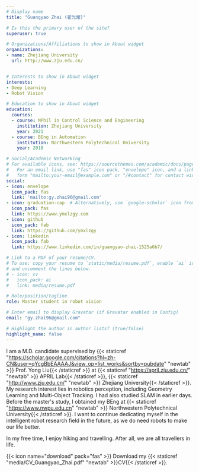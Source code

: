 ```yaml
---
# Display name
title: "Guangyao Zhai (翟光耀)"

# Is this the primary user of the site?
superuser: true

# Organizations/Affiliations to show in About widget
organizations:
- name: Zhejiang University
  url: http://www.zju.edu.cn/


# Interests to show in About widget
interests:
- Deep Learning
- Robot Vision

# Education to show in About widget
education:
  courses:
  - course: MPhil in Control Science and Engineering
    institution: Zhejiang University
    year: 2021
  - course: BEng in Automation
    institution: Northwestern Polytechnical University
    year: 2018

# Social/Academic Networking
# For available icons, see: https://sourcethemes.com/academic/docs/page-builder/#icons
#   For an email link, use "fas" icon pack, "envelope" icon, and a link in the
#   form "mailto:your-email@example.com" or "/#contact" for contact widget.
social:
- icon: envelope
  icon_pack: fas
  link: 'mailto:gy.zhai96@gmail.com'
- icon: graduation-cap  # Alternatively, use `google-scholar` icon from `ai` icon pack
  icon_pack: fas
  link: https://www.ymxlzgy.com
- icon: github
  icon_pack: fab
  link: https://github.com/ymxlzgy
- icon: linkedin
  icon_pack: fab
  link: https://www.linkedin.com/in/guangyao-zhai-1525a6b7/

# Link to a PDF of your resume/CV.
# To use: copy your resume to `static/media/resume.pdf`, enable `ai` icons in `params.toml`, 
# and uncomment the lines below.
# - icon: cv
#   icon_pack: ai
#   link: media/resume.pdf

# Role/position/tagline
role: Master student in robot vision

# Enter email to display Gravatar (if Gravatar enabled in Config)
email: "gy.zhai96@gmail.com"

# Highlight the author in author lists? (true/false)
highlight_name: false
---
```


I am a M.D. candidate supervised by {{< staticref "https://scholar.google.com/citations?hl=zh-CN&user=qYcgBbEAAAAJ&view_op=list_works&sortby=pubdate" "newtab" >}} Prof. Yong Liu{{< /staticref >}} at {{< staticref "https://april.zju.edu.cn/" "newtab" >}} APRIL Lab{{< /staticref >}}, {{< staticref "http://www.zju.edu.cn/" "newtab" >}} Zhejiang University{{< /staticref >}}. My research interest lies in robotics perception, including Geometry Learning and Multi-Object Tracking. I had also studied SLAM in earlier days. Before the master's study, I obtained my BEng at {{< staticref "https://www.nwpu.edu.cn" "newtab" >}} Northwestern Polytechnical University{{< /staticref >}}. I want to continue dedicating myself in the intelligent robot research field in the future, as we do need robots to make our life better.

In my free time, I enjoy hiking and travelling. After all, we are all travellers in life.

{{< icon name="download" pack="fas" >}} Download my {{< staticref "media/CV_Guangyao_Zhai.pdf" "newtab" >}}CV{{< /staticref >}}.
